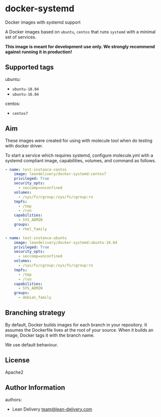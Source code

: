# docker-systemd
Docker images with systemd support

A Docker images based on `ubuntu`, `centos` that runs `systemd` with a minimal set of services.

**This image is meant for development use only. We strongly recommend against
running it in production!**

## Supported tags

ubuntu:
* `ubuntu-18.04`
* `ubuntu-16.04`

centos:
* `centos7`

## Aim

These images were created for using with molecule tool when do testing with docker driver.

To start a service which requires systemd, configure molecule.yml with a systemd compliant image, capabilities, volumes, and command as follows.

```yml
- name: test-instance-centos
    image: leandelivery/docker-systemd:centos7
    privileged: True
    security_opts:
      - seccomp=unconfined
    volumes:
      - /sys/fs/cgroup:/sys/fs/cgroup:ro
    tmpfs:
      - /tmp
      - /run
    capabilities:
      - SYS_ADMIN
    groups:
      - rhel_family

- name: test-instance-ubuntu
    image: leandelivery/docker-systemd:ubuntu-18.04
    privileged: True
    security_opts:
      - seccomp=unconfined
    volumes:
      - /sys/fs/cgroup:/sys/fs/cgroup:ro
    tmpfs:
      - /tmp
      - /run
    capabilities:
      - SYS_ADMIN
    groups:
      - debian_family
```

## Branching strategy

By default, Docker builds images for each branch in your repository. It assumes the Dockerfile lives at the root of your source. When it builds an image, Docker tags it with the branch name.

We use default behaviour.

License
-------

Apache2

Author Information
------------------

authors:
  - Lean Delivery <team@lean-delivery.com>
